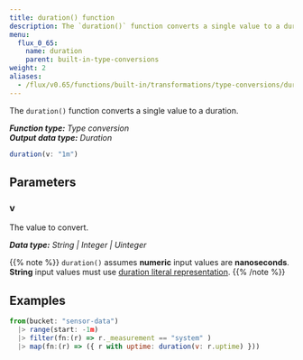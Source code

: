 ```yaml
---
title: duration() function
description: The `duration()` function converts a single value to a duration.
menu:
  flux_0_65:
    name: duration
    parent: built-in-type-conversions
weight: 2
aliases:
  - /flux/v0.65/functions/built-in/transformations/type-conversions/duration/
---
```


The `duration()` function converts a single value to a duration.

_**Function type:** Type conversion_  
_**Output data type:** Duration_

```js
duration(v: "1m")
```

## Parameters

### v
The value to convert.

_**Data type:** String | Integer | Uinteger_

{{% note %}}
`duration()` assumes **numeric** input values are **nanoseconds**.
**String** input values must use [duration literal representation](/flux/v0.65/language/lexical-elements/#duration-literals).
{{% /note %}}

## Examples
```js
from(bucket: "sensor-data")
  |> range(start: -1m)
  |> filter(fn:(r) => r._measurement == "system" )
  |> map(fn:(r) => ({ r with uptime: duration(v: r.uptime) }))
```
